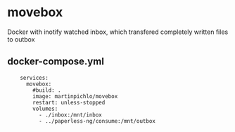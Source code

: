# movebox
Docker with inotify watched inbox, which transfered completely written files to outbox

## docker-compose.yml

        services:
          movebox:
            #build: .
            image: martinpichlo/movebox
            restart: unless-stopped
            volumes:
              - ./inbox:/mnt/inbox
              - ../paperless-ng/consume:/mnt/outbox
